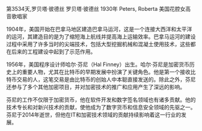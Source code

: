 
第3534天,罗贝塔·彼德丝
罗贝塔·彼德丝 1930年
Peters, Roberta 美国花腔女高音歌唱家


1904年，美国开始在巴拿马地区建造巴拿马运河，这是一个连接大西洋和太平洋的运河，其建造目的是为了缩短海上航线并提高海上运输效率。巴拿马运河的建设过程中采用了许多当时的尖端技术，包括大型挖掘机械和混凝土使用技术，这些都在后来的工程建设中起到了示范作用。

1956年，美国程序设计师哈尔·芬尼（Hal Finney）出生。哈尔·芬尼是加密货币历史上的重要人物，尤其在比特币的早期发展中扮演了关键角色。他是第一个接收比特币交易的人，这笔交易是由比特币的创始人中本聪直接发送的。除此之外，芬尼还参与了多个其他加密项目，并对加密技术的推广和应用产生了深远的影响。

芬尼的工作不仅限于加密货币，他在软件开发和数字签名领域也有诸多贡献。他的技术专长和对新兴技术的贡献，使他成为了数字货币和信息安全领域的先驱之一。芬尼于2014年逝世，但他在IT和加密技术领域的贡献持续影响着这一行业的发展。